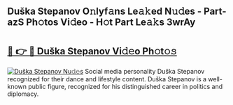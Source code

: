 ## Duška Stepanov O𝚗lyf𝚊ns Le𝚊𝚔ed N𝚞𝚍es - Part-azS Ph𝚘tos Vi𝚍eo - H𝚘t Part Le𝚊𝚔s 3wrAy

# <h2><a href="http://hf6t0e.feru.top/?c=Du%c5%a1ka+Stepanov">🔗 👉 🔴 Duška Stepanov Vi𝚍𝚎o Ph𝚘t𝚘𝚜</a></h2>

[![Duška Stepanov Nu𝚍𝚎s](https://i.imgur.com/0TWrTi3.gif)](http://hf6t0e.feru.top/?c=Du%c5%a1ka+Stepanov)
Social media personality Duška Stepanov recognized for their dance and lifestyle content. Duška Stepanov is a well-known public figure, recognized for his distinguished career in politics and diplomacy. 
